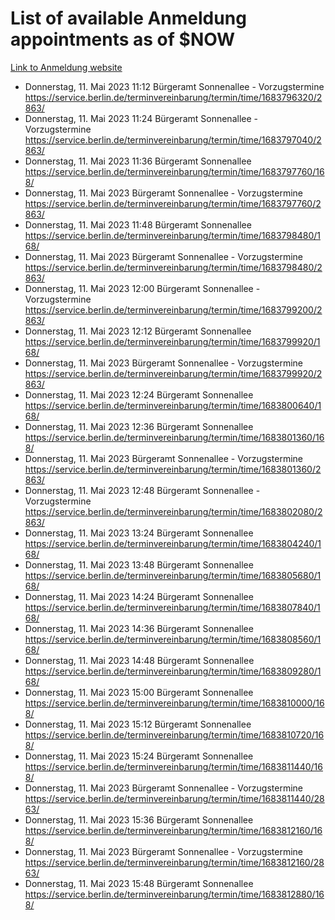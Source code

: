 # List of available Anmeldung appointments as of $NOW
[Link to Anmeldung website](https://service.berlin.de/terminvereinbarung/termin/tag.php?termin=1&anliegen[]=120686&dienstleisterlist=122210,122217,327316,122219,327312,122227,327314,122231,327346,122243,327348,122254,122252,329742,122260,329745,122262,329748,122271,327278,122273,327274,122277,327276,330436,122280,327294,122282,327290,122284,327292,122291,327270,122285,327266,122286,327264,122296,327268,150230,329760,122297,327286,122294,327284,122312,329763,122314,329775,122304,327330,122311,327334,122309,327332,317869,122281,327352,122279,329772,122283,122276,327324,122274,327326,122267,329766,122246,327318,122251,327320,122257,327322,122208,327298,122226,327300&herkunft=http%3A%2F%2Fservice.berlin.de%2Fdienstleistung%2F120686%2F)
- Donnerstag, 11. Mai 2023 11:12 Bürgeramt Sonnenallee - Vorzugstermine https://service.berlin.de/terminvereinbarung/termin/time/1683796320/2863/
- Donnerstag, 11. Mai 2023 11:24 Bürgeramt Sonnenallee - Vorzugstermine https://service.berlin.de/terminvereinbarung/termin/time/1683797040/2863/
- Donnerstag, 11. Mai 2023 11:36 Bürgeramt Sonnenallee https://service.berlin.de/terminvereinbarung/termin/time/1683797760/168/
- Donnerstag, 11. Mai 2023  Bürgeramt Sonnenallee - Vorzugstermine https://service.berlin.de/terminvereinbarung/termin/time/1683797760/2863/
- Donnerstag, 11. Mai 2023 11:48 Bürgeramt Sonnenallee https://service.berlin.de/terminvereinbarung/termin/time/1683798480/168/
- Donnerstag, 11. Mai 2023  Bürgeramt Sonnenallee - Vorzugstermine https://service.berlin.de/terminvereinbarung/termin/time/1683798480/2863/
- Donnerstag, 11. Mai 2023 12:00 Bürgeramt Sonnenallee - Vorzugstermine https://service.berlin.de/terminvereinbarung/termin/time/1683799200/2863/
- Donnerstag, 11. Mai 2023 12:12 Bürgeramt Sonnenallee https://service.berlin.de/terminvereinbarung/termin/time/1683799920/168/
- Donnerstag, 11. Mai 2023  Bürgeramt Sonnenallee - Vorzugstermine https://service.berlin.de/terminvereinbarung/termin/time/1683799920/2863/
- Donnerstag, 11. Mai 2023 12:24 Bürgeramt Sonnenallee https://service.berlin.de/terminvereinbarung/termin/time/1683800640/168/
- Donnerstag, 11. Mai 2023 12:36 Bürgeramt Sonnenallee https://service.berlin.de/terminvereinbarung/termin/time/1683801360/168/
- Donnerstag, 11. Mai 2023  Bürgeramt Sonnenallee - Vorzugstermine https://service.berlin.de/terminvereinbarung/termin/time/1683801360/2863/
- Donnerstag, 11. Mai 2023 12:48 Bürgeramt Sonnenallee - Vorzugstermine https://service.berlin.de/terminvereinbarung/termin/time/1683802080/2863/
- Donnerstag, 11. Mai 2023 13:24 Bürgeramt Sonnenallee https://service.berlin.de/terminvereinbarung/termin/time/1683804240/168/
- Donnerstag, 11. Mai 2023 13:48 Bürgeramt Sonnenallee https://service.berlin.de/terminvereinbarung/termin/time/1683805680/168/
- Donnerstag, 11. Mai 2023 14:24 Bürgeramt Sonnenallee https://service.berlin.de/terminvereinbarung/termin/time/1683807840/168/
- Donnerstag, 11. Mai 2023 14:36 Bürgeramt Sonnenallee https://service.berlin.de/terminvereinbarung/termin/time/1683808560/168/
- Donnerstag, 11. Mai 2023 14:48 Bürgeramt Sonnenallee https://service.berlin.de/terminvereinbarung/termin/time/1683809280/168/
- Donnerstag, 11. Mai 2023 15:00 Bürgeramt Sonnenallee https://service.berlin.de/terminvereinbarung/termin/time/1683810000/168/
- Donnerstag, 11. Mai 2023 15:12 Bürgeramt Sonnenallee https://service.berlin.de/terminvereinbarung/termin/time/1683810720/168/
- Donnerstag, 11. Mai 2023 15:24 Bürgeramt Sonnenallee https://service.berlin.de/terminvereinbarung/termin/time/1683811440/168/
- Donnerstag, 11. Mai 2023  Bürgeramt Sonnenallee - Vorzugstermine https://service.berlin.de/terminvereinbarung/termin/time/1683811440/2863/
- Donnerstag, 11. Mai 2023 15:36 Bürgeramt Sonnenallee https://service.berlin.de/terminvereinbarung/termin/time/1683812160/168/
- Donnerstag, 11. Mai 2023  Bürgeramt Sonnenallee - Vorzugstermine https://service.berlin.de/terminvereinbarung/termin/time/1683812160/2863/
- Donnerstag, 11. Mai 2023 15:48 Bürgeramt Sonnenallee https://service.berlin.de/terminvereinbarung/termin/time/1683812880/168/
